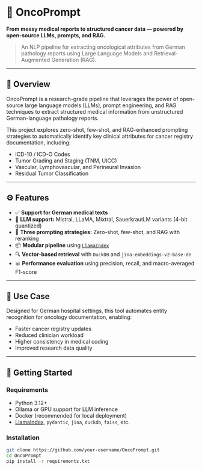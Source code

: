 # 🧬 OncoPrompt

**From messy medical reports to structured cancer data — powered by open-source LLMs, prompts, and RAG.**

> An NLP pipeline for extracting oncological attributes from German pathology reports using Large Language Models and Retrieval-Augmented Generation (RAG).

---

## 📌 Overview

OncoPrompt is a research-grade pipeline that leverages the power of open-source large language models (LLMs), prompt engineering, and RAG techniques to extract structured medical information from unstructured German-language pathology reports.

This project explores zero-shot, few-shot, and RAG-enhanced prompting strategies to automatically identify key clinical attributes for cancer registry documentation, including:

- ICD-10 / ICD-O Codes  
- Tumor Grading and Staging (TNM, UICC)  
- Vascular, Lymphovascular, and Perineural Invasion  
- Residual Tumor Classification  

---

## ⚙️ Features

- ✅ **Support for German medical texts**
- 🧠 **LLM support:** Mistral, LLaMA, Mixtral, SauerkrautLM variants (4-bit quantized)
- 🔁 **Three prompting strategies:** Zero-shot, few-shot, and RAG with reranking
- 📦 **Modular pipeline** using [`LlamaIndex`](https://github.com/jerryjliu/llama_index)
- 🔍 **Vector-based retrieval** with `DuckDB` and `jina-embeddings-v2-base-de`
- 📊 **Performance evaluation** using precision, recall, and macro-averaged F1-score

---

## 🏥 Use Case

Designed for German hospital settings, this tool automates entity recognition for oncology documentation, enabling:

- Faster cancer registry updates  
- Reduced clinician workload  
- Higher consistency in medical coding  
- Improved research data quality

---

## 🚀 Getting Started

### Requirements

- Python 3.12+
- Ollama or GPU support for LLM inference
- Docker (recommended for local deployment)
- [LlamaIndex](https://github.com/jerryjliu/llama_index), `pydantic`, `jina`, `duckdb`, `faiss`, etc.

### Installation

```bash
git clone https://github.com/your-username/OncoPrompt.git
cd OncoPrompt
pip install -r requirements.txt
